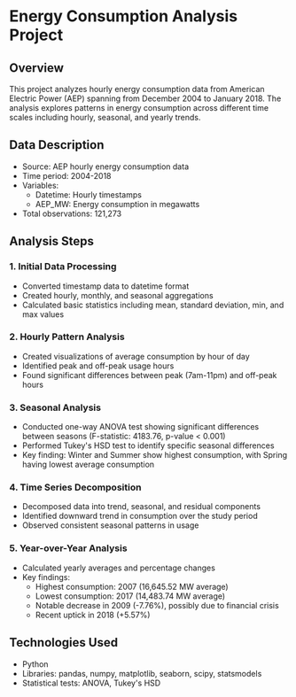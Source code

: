 # Energy Consumption Analysis Project

## Overview
This project analyzes hourly energy consumption data from American Electric Power (AEP) spanning from December 2004 to January 2018. The analysis explores patterns in energy consumption across different time scales including hourly, seasonal, and yearly trends.

## Data Description
- Source: AEP hourly energy consumption data
- Time period: 2004-2018
- Variables: 
  - Datetime: Hourly timestamps
  - AEP_MW: Energy consumption in megawatts
- Total observations: 121,273

## Analysis Steps

### 1. Initial Data Processing
- Converted timestamp data to datetime format
- Created hourly, monthly, and seasonal aggregations
- Calculated basic statistics including mean, standard deviation, min, and max values

### 2. Hourly Pattern Analysis
- Created visualizations of average consumption by hour of day
- Identified peak and off-peak usage hours
- Found significant differences between peak (7am-11pm) and off-peak hours

### 3. Seasonal Analysis
- Conducted one-way ANOVA test showing significant differences between seasons (F-statistic: 4183.76, p-value < 0.001)
- Performed Tukey's HSD test to identify specific seasonal differences
- Key finding: Winter and Summer show highest consumption, with Spring having lowest average consumption

### 4. Time Series Decomposition
- Decomposed data into trend, seasonal, and residual components
- Identified downward trend in consumption over the study period
- Observed consistent seasonal patterns in usage

### 5. Year-over-Year Analysis
- Calculated yearly averages and percentage changes
- Key findings:
  - Highest consumption: 2007 (16,645.52 MW average)
  - Lowest consumption: 2017 (14,483.74 MW average)
  - Notable decrease in 2009 (-7.76%), possibly due to financial crisis
  - Recent uptick in 2018 (+5.57%)

## Technologies Used
- Python
- Libraries: pandas, numpy, matplotlib, seaborn, scipy, statsmodels
- Statistical tests: ANOVA, Tukey's HSD
